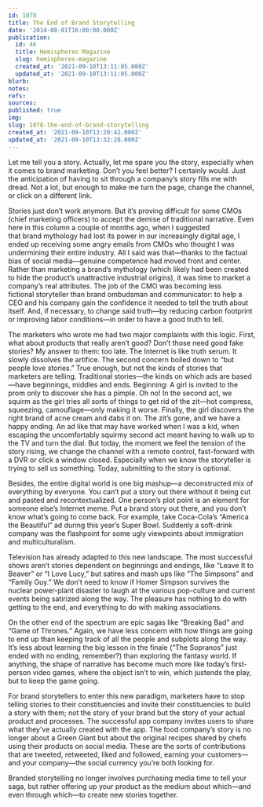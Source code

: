 ```yaml
---
id: 1078
title: The End of Brand Storytelling
date: '2014-08-01T16:00:00.000Z'
publication:
  id: 46
  title: Hemispheres Magazine
  slug: hemispheres-magazine
  created_at: '2021-09-10T13:11:05.000Z'
  updated_at: '2021-09-10T13:11:05.000Z'
blurb: 
notes: 
refs: 
sources: 
published: true
img: 
slug: 1078-the-end-of-brand-storytelling
created_at: '2021-09-10T13:20:42.000Z'
updated_at: '2021-09-10T13:32:28.000Z'
---
```

Let me tell you a story. Actually, let me spare you the story, especially when it comes to brand marketing. Don’t you feel better? I certainly would. Just the anticipation of having to sit through a company’s story fills me with dread. Not a lot, but enough to make me turn the page, change the channel, or click on a different link.

Stories just don’t work anymore. But it’s proving difficult for some CMOs (chief marketing officers) to accept the demise of traditional narrative. Even here in this column a couple of months ago, when I suggested that brand mythology had lost its power in our increasingly digital age, I ended up receiving some angry emails from CMOs who thought I was undermining their entire industry. All I said was that—thanks to the factual bias of social media—genuine competence had moved front and center. Rather than marketing a brand’s mythology (which likely had been created to hide the product’s unattractive industrial origins), it was time to market a company’s real attributes. The job of the CMO was becoming less fictional storyteller than brand ombudsman and communicator: to help a CEO and his company gain the confidence it needed to tell the truth about itself. And, if necessary, to change said truth—by reducing carbon footprint or improving labor conditions—in order to have a good truth to tell.

The marketers who wrote me had two major complaints with this logic. First, what about products that really aren’t good? Don’t those need good fake stories? My answer to them: too late. The Internet is like truth serum. It slowly dissolves the artifice. The second concern boiled down to “but people love stories.” True enough, but not the kinds of stories that marketers are telling. Traditional stories—the kinds on which ads are based—have beginnings, middles and ends. Beginning: A girl is invited to the prom only to discover she has a pimple. Oh no! In the second act, we squirm as the girl tries all sorts of things to get rid of the zit—hot compress, squeezing, camouflage—only making it worse. Finally, the girl discovers the right brand of acne cream and dabs it on. The zit’s gone, and we have a happy ending. An ad like that may have worked when I was a kid, when escaping the uncomfortably squirmy second act meant having to walk up to the TV and turn the dial. But today, the moment we feel the tension of the story rising, we change the channel with a remote control, fast-forward with a DVR or click a window closed. Especially when we know the storyteller is trying to sell us something. Today, submitting to the story is optional.

Besides, the entire digital world is one big mashup—a deconstructed mix of everything by everyone. You can’t put a story out there without it being cut and pasted and recontextualized. One person’s plot point is an element for someone else’s Internet meme. Put a brand story out there, and you don’t know what’s going to come back. For example, take Coca-Cola’s “America the Beautiful” ad during this year’s Super Bowl. Suddenly a soft-drink company was the flashpoint for some ugly viewpoints about immigration and multiculturalism.

Television has already adapted to this new landscape. The most successful shows aren’t stories dependent on beginnings and endings, like “Leave It to Beaver” or “I Love Lucy,” but satires and mash ups like “The Simpsons” and “Family Guy.” We don’t need to know if Homer Simpson survives the nuclear power-plant disaster to laugh at the various pop-culture and current events being satirized along the way. The pleasure has nothing to do with getting to the end, and everything to do with making associations.

On the other end of the spectrum are epic sagas like “Breaking Bad” and “Game of Thrones.” Again, we have less concern with how things are going to end up than keeping track of all the people and subplots along the way. It’s less about learning the big lesson in the finale (“The Sopranos” just ended with no ending, remember?) than exploring the fantasy world. If anything, the shape of narrative has become much more like today’s first-person video games, where the object isn’t to win, which justends the play, but to keep the game going.

For brand storytellers to enter this new paradigm, marketers have to stop telling stories to their constituencies and invite their constituencies to build a story with them; not the story of your brand but the story of your actual product and processes. The successful app company invites users to share what they’ve actually created with the app. The food company’s story is no longer about a Green Giant but about the original recipes shared by chefs using their products on social media. These are the sorts of contributions that are tweeted, retweeted, liked and followed, earning your customers—and your company—the social currency you’re both looking for.

Branded storytelling no longer involves purchasing media time to tell your saga, but rather offering up your product as the medium about which—and even through which—to create new stories together.

